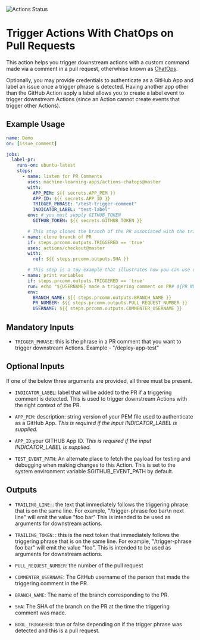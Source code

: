 ![Actions Status](https://github.com/machine-learning-apps/actions-chatops/workflows/Tests/badge.svg)

# Trigger Actions With ChatOps on Pull Requests


This action helps you trigger downstream actions with a custom command made via a comment in a pull request, otherwhise known as [ChatOps](https://www.pagerduty.com/blog/what-is-chatops/).  

Optionally, you may provide credentials to authenticate as a GitHub App and label an issue once a trigger phrase is detected.  Having another app other than the GitHub Action apply a label allows you to create a label event to trigger downstream Actions (since an Action cannot create events that trigger other Actions).


## Example Usage

```yaml
name: Demo
on: [issue_comment]

jobs:
  label-pr:
    runs-on: ubuntu-latest
    steps:
      - name: listen for PR Comments
        uses: machine-learning-apps/actions-chatops@master
        with:
          APP_PEM: ${{ secrets.APP_PEM }}
          APP_ID: ${{ secrets.APP_ID }}
          TRIGGER_PHRASE: "/test-trigger-comment"
          INDICATOR_LABEL: "test-label"
        env: # you must supply GITHUB_TOKEN
          GITHUB_TOKEN: ${{ secrets.GITHUB_TOKEN }}

        # This step clones the branch of the PR associated with the triggering phrase, but only if it is triggered.
      - name: clone branch of PR
        if: steps.prcomm.outputs.TRIGGERED == 'true'
        uses: actions/checkout@master
        with:
          ref: ${{ steps.prcomm.outputs.SHA }}

        # This step is a toy example that illustrates how you can use outputs from the pr-command action
      - name: print variables
        if: steps.prcomm.outputs.TRIGGERED == 'true'
        run: echo "${USERNAME} made a triggering comment on PR# ${PR_NUMBER} for ${BRANCH_NAME}"
        env: 
          BRANCH_NAME: ${{ steps.prcomm.outputs.BRANCH_NAME }}
          PR_NUMBER: ${{ steps.prcomm.outputs.PULL_REQUEST_NUMBER }}
          USERNAME: ${{ steps.prcomm.outputs.COMMENTER_USERNAME }}
```


## Mandatory Inputs

  - `TRIGGER_PHRASE`: this is the phrase in a PR comment that you want to trigger downstream Actions.  Example - "/deploy-app-test"

## Optional Inputs

  If one of the below three arguments are provided, all three must be present. 

  - `INDICATOR_LABEL`: label that wil be added to the PR if a triggering comment is detected.  This is used to trigger downstream Actions with the right context of the PR.

  - `APP_PEM`: description: string version of your PEM file used to authenticate as a GitHub App.  _This is required if the input INDICATOR_LABEL is supplied._

  - `APP_ID`:your GITHUB App ID. _This is required if the input INDICATOR_LABEL is supplied._

  - `TEST_EVENT_PATH`: An alternate place to fetch the payload for testing and debugging when making changes to this Action.  This is set to the system environment variable $GITHUB_EVENT_PATH by default.


## Outputs

 - `TRAILING_LINE:`: the text that immediately follows the triggering phrase that is on the same line.  For example,  "/trigger-phrase foo bar\n next line" will emit the value "foo bar" This is intended to be used as arguments for downstream actions.

 - `TRAILING_TOKEN:`: this is the next token that immediately follows the triggering phrase that is on the same line.  For example,  "/trigger-phrase foo bar" will emit the value "foo". This is intended to be used as arguments for downstream actions.

 - `PULL_REQUEST_NUMBER`: the number of the pull request

 - `COMMENTER_USERNAME`: The GitHub username of the person that made the triggering comment in the PR.

 - `BRANCH_NAME`: The name of the branch corresponding to the PR.

 - `SHA`: The SHA of the branch on the PR at the time the triggering comment was made.

 - `BOOL_TRIGGERED`: true or false depending on if the trigger phrase was detected and this is a pull request.
